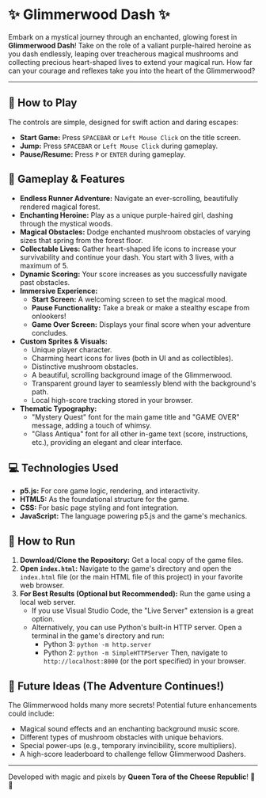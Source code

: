 # ✨ Glimmerwood Dash ✨

Embark on a mystical journey through an enchanted, glowing forest in **Glimmerwood Dash**! Take on the role of a valiant purple-haired heroine as you dash endlessly, leaping over treacherous magical mushrooms and collecting precious heart-shaped lives to extend your magical run. How far can your courage and reflexes take you into the heart of the Glimmerwood?

---

## 📜 How to Play

The controls are simple, designed for swift action and daring escapes:

* **Start Game:** Press `SPACEBAR` or `Left Mouse Click` on the title screen.
* **Jump:** Press `SPACEBAR` or `Left Mouse Click` during gameplay.
* **Pause/Resume:** Press `P` or `ENTER` during gameplay.

## 🍄 Gameplay & Features

* **Endless Runner Adventure:** Navigate an ever-scrolling, beautifully rendered magical forest.
* **Enchanting Heroine:** Play as a unique purple-haired girl, dashing through the mystical woods.
* **Magical Obstacles:** Dodge enchanted mushroom obstacles of varying sizes that spring from the forest floor.
* **Collectable Lives:** Gather heart-shaped life icons to increase your survivability and continue your dash. You start with 3 lives, with a maximum of 5.
* **Dynamic Scoring:** Your score increases as you successfully navigate past obstacles.
* **Immersive Experience:**
    * **Start Screen:** A welcoming screen to set the magical mood.
    * **Pause Functionality:** Take a break or make a stealthy escape from onlookers!
    * **Game Over Screen:** Displays your final score when your adventure concludes.
* **Custom Sprites & Visuals:**
    * Unique player character.
    * Charming heart icons for lives (both in UI and as collectibles).
    * Distinctive mushroom obstacles.
    * A beautiful, scrolling background image of the Glimmerwood.
    * Transparent ground layer to seamlessly blend with the background's path.
    * Local high-score tracking stored in your browser.
* **Thematic Typography:**
    * "Mystery Quest" font for the main game title and "GAME OVER" message, adding a touch of whimsy.
    * "Glass Antiqua" font for all other in-game text (score, instructions, etc.), providing an elegant and clear interface.

## 💻 Technologies Used

* **p5.js:** For core game logic, rendering, and interactivity.
* **HTML5:** As the foundational structure for the game.
* **CSS:** For basic page styling and font integration.
* **JavaScript:** The language powering p5.js and the game's mechanics.

## 🚀 How to Run

1.  **Download/Clone the Repository:** Get a local copy of the game files.
2.  **Open `index.html`:** Navigate to the game's directory and open the `index.html` file (or the main HTML file of this project) in your favorite web browser.
3.  **For Best Results (Optional but Recommended):** Run the game using a local web server.
    * If you use Visual Studio Code, the "Live Server" extension is a great option.
    * Alternatively, you can use Python's built-in HTTP server. Open a terminal in the game's directory and run:
        * Python 3: `python -m http.server`
        * Python 2: `python -m SimpleHTTPServer`
        Then, navigate to `http://localhost:8000` (or the port specified) in your browser.

## 🌟 Future Ideas (The Adventure Continues!)

The Glimmerwood holds many more secrets! Potential future enhancements could include:

* Magical sound effects and an enchanting background music score.
* Different types of mushroom obstacles with unique behaviors.
* Special power-ups (e.g., temporary invincibility, score multipliers).
* A high-score leaderboard to challenge fellow Glimmerwood Dashers.

---

Developed with magic and pixels by **Queen Tora of the Cheese Republic**! 👑🧀
